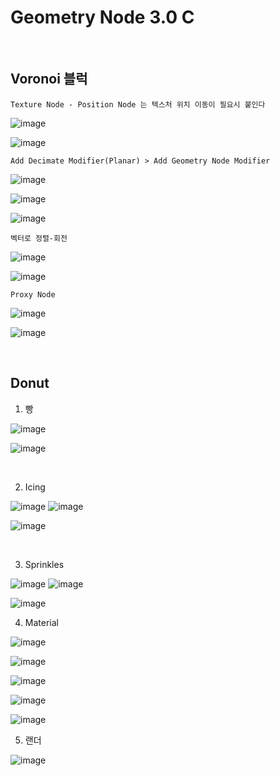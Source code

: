 Geometry Node 3.0 C
===================

<br>

Voronoi 블럭 
-------------

`Texture Node - Position Node 는 텍스처 위치 이동이 필요시 붙인다`

![image](https://user-images.githubusercontent.com/30430227/139760382-03e3cf10-3b27-4ce6-bf38-b8ea370dc383.png)

![image](https://user-images.githubusercontent.com/30430227/139760465-aa2bfcfd-b5c9-4322-b443-efc618f4c383.png)

`Add Decimate Modifier(Planar) > Add Geometry Node Modifier`

![image](https://user-images.githubusercontent.com/30430227/139769189-831e4cc8-2e20-4295-aecb-61d69e708020.png)

![image](https://user-images.githubusercontent.com/30430227/139769220-bdc5715b-650d-44bf-b89b-4ef3ccf7c9f5.png)

![image](https://user-images.githubusercontent.com/30430227/139769240-6b778a67-26e5-4f5d-9edd-b14da227e0af.png)

`벡터로 정렬-회전`

![image](https://user-images.githubusercontent.com/30430227/139769646-0a683dd7-25e9-46dd-9f0a-fb860ff5b1b4.png)

![image](https://user-images.githubusercontent.com/30430227/139769637-8d2a359e-64f6-4634-a48d-277f58a6a054.png)

`Proxy Node`

![image](https://user-images.githubusercontent.com/30430227/139770338-a0e42cde-86cb-44ff-9f16-375b366a7f96.png)

![image](https://user-images.githubusercontent.com/30430227/139770327-7febb0b3-93c5-485d-9647-422ef3954e32.png)

<br>

Donut
---------

1. 빵 

![image](https://user-images.githubusercontent.com/30430227/139834284-997a9b18-a19d-4a72-aa60-291a79f34349.png)

![image](https://user-images.githubusercontent.com/30430227/139834250-6f2b5a00-5118-4f7a-a0b4-f7f73c5b2327.png)

<br>

2. Icing 

![image](https://user-images.githubusercontent.com/30430227/139837216-7918dcf0-ce7e-401f-b2d7-36f9289c7f60.png)
![image](https://user-images.githubusercontent.com/30430227/139837307-e26f5e98-111d-4506-bc36-d623eb94f74a.png)

![image](https://user-images.githubusercontent.com/30430227/139837374-494f1d85-645f-45f6-bcd2-6966d0584cb6.png)

<br>

3. Sprinkles

![image](https://user-images.githubusercontent.com/30430227/139843378-1c60c46c-a27e-4d16-a517-a585d8a44a36.png)
![image](https://user-images.githubusercontent.com/30430227/139843566-d5c90649-1615-4d70-967c-fda9054b552a.png)

![image](https://user-images.githubusercontent.com/30430227/139843539-66bc1607-623e-4eae-8fde-35f9e234c6d7.png)

4. Material

![image](https://user-images.githubusercontent.com/30430227/139843934-053f2b7d-cf52-45bd-86e4-33c845e5b099.png)

![image](https://user-images.githubusercontent.com/30430227/139844365-c4ed356d-04ab-4dc6-92e1-9b675e0ed1c4.png)

![image](https://user-images.githubusercontent.com/30430227/139844393-ca19ea8c-e6c3-473c-a108-231caa4488c0.png)

![image](https://user-images.githubusercontent.com/30430227/139845381-3624191e-6f7c-4143-a9ed-a51396967695.png)

![image](https://user-images.githubusercontent.com/30430227/139845537-3f440007-069e-4721-8208-e91fd01ee285.png)

5. 랜더

![image](https://user-images.githubusercontent.com/30430227/139845715-33d8ee0f-d5bb-484d-aa2b-9c1ca0db0c2a.png)

